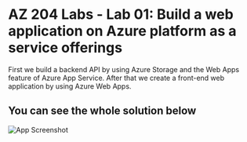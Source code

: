 
# AZ 204 Labs - Lab 01: Build a web application on Azure platform as a service offerings

First we build a backend API by using Azure Storage and the Web Apps feature of Azure App Service.
After that we create a front-end web application by using Azure Web Apps.

## You can see the whole solution below

![App Screenshot](https://microsoftlearning.github.io/AZ-204-DevelopingSolutionsforMicrosoftAzure/Instructions/Labs/media/Lab01-Diagram.png)

